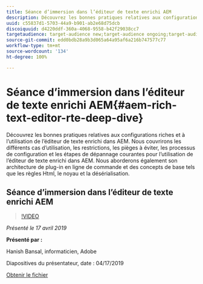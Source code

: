 ```yaml
---
title: Séance d’immersion dans l’éditeur de texte enrichi AEM
description: Découvrez les bonnes pratiques relatives aux configurations riches et à l’utilisation de l’éditeur de texte enrichi dans AEM. Nous couvrirons les différents cas d’utilisation, les restrictions, les pièges à éviter, les processus de configuration et les étapes de dépannage courantes pour l’utilisation de l’éditeur de texte enrichi dans AEM. Nous aborderons également son architecture de plug-in en ligne de commande et des concepts de base tels que les règles Html, le noyau et la désérialisation.
uuid: c55837d1-5703-44a9-b901-ab2e68d75dcb
discoiquuid: d4220ddf-360a-4068-9558-b42f29038cc7
targetaudience: target-audience new;target-audience ongoing;target-audience upgrader
source-git-commit: edd0bdb28a9b3d065a64a95af6a216b747577c77
workflow-type: tm+mt
source-wordcount: '134'
ht-degree: 100%

---
```


# Séance d’immersion dans l’éditeur de texte enrichi AEM{#aem-rich-text-editor-rte-deep-dive}

Découvrez les bonnes pratiques relatives aux configurations riches et à l’utilisation de l’éditeur de texte enrichi dans AEM. Nous couvrirons les différents cas d’utilisation, les restrictions, les pièges à éviter, les processus de configuration et les étapes de dépannage courantes pour l’utilisation de l’éditeur de texte enrichi dans AEM. Nous aborderons également son architecture de plug-in en ligne de commande et des concepts de base tels que les règles Html, le noyau et la désérialisation.

## Séance d’immersion dans l’éditeur de texte enrichi AEM

>[!VIDEO](https://video.tv.adobe.com/v/27087/?quality=9)

*Présenté le 17 avril 2019*

**Présenté par :**

Hanish Bansal, informaticien, Adobe

Diapositives du présentateur, date : 04/17/2019

[Obtenir le fichier](assets/aem-gems-aem-rte-04172019.pdf)
